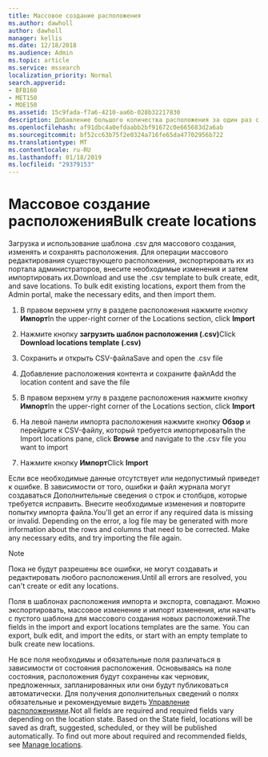 ```yaml
---
title: Массовое создание расположения
ms.author: dawholl
author: dawholl
manager: kellis
ms.date: 12/18/2018
ms.audience: Admin
ms.topic: article
ms.service: mssearch
localization_priority: Normal
search.appverid:
- BFB160
- MET150
- MOE150
ms.assetid: 15c9fada-f7a6-4210-aa6b-028b32217830
description: Добавление большого количества расположения за один раз с помощью импорта средств для администрирования поиска Microsoft портала
ms.openlocfilehash: af91dbc4a0efdaabb2bf91672c0e665683d2a6ab
ms.sourcegitcommit: bf52cc63b75f2e0324a716fe65da47702956b722
ms.translationtype: MT
ms.contentlocale: ru-RU
ms.lasthandoff: 01/18/2019
ms.locfileid: "29379153"
---
```

# <a name="bulk-create-locations"></a><span data-ttu-id="88938-103">Массовое создание расположения</span><span class="sxs-lookup"><span data-stu-id="88938-103">Bulk create locations</span></span>

<span data-ttu-id="88938-p101">Загрузка и использование шаблона .csv для массового создания, изменять и сохранять расположения. Для операции массового редактирования существующего расположения, экспортировать их из портала администраторов, внесите необходимые изменения и затем импортировать их.</span><span class="sxs-lookup"><span data-stu-id="88938-p101">Download and use the .csv template to bulk create, edit, and save locations. To bulk edit existing locations, export them from the Admin portal, make the necessary edits, and then import them.</span></span>
  
1. <span data-ttu-id="88938-106">В правом верхнем углу в разделе расположения нажмите кнопку **Импорт**</span><span class="sxs-lookup"><span data-stu-id="88938-106">In the upper-right corner of the Locations section, click **Import**</span></span>
    
2. <span data-ttu-id="88938-107">Нажмите кнопку **загрузить шаблон расположения (.csv)**</span><span class="sxs-lookup"><span data-stu-id="88938-107">Click **Download locations template (.csv)**</span></span>
    
3. <span data-ttu-id="88938-108">Сохранить и открыть CSV-файла</span><span class="sxs-lookup"><span data-stu-id="88938-108">Save and open the .csv file</span></span>
    
4. <span data-ttu-id="88938-109">Добавление расположения контента и сохраните файл</span><span class="sxs-lookup"><span data-stu-id="88938-109">Add the location content and save the file</span></span>
    
5. <span data-ttu-id="88938-110">В правом верхнем углу в разделе расположения нажмите кнопку **Импорт**</span><span class="sxs-lookup"><span data-stu-id="88938-110">In the upper-right corner of the Locations section, click **Import**</span></span>
    
6. <span data-ttu-id="88938-111">На левой панели импорта расположения нажмите кнопку **Обзор** и перейдите к CSV-файлу, который требуется импортировать</span><span class="sxs-lookup"><span data-stu-id="88938-111">In the Import locations pane, click **Browse** and navigate to the .csv file you want to import</span></span> 
    
7. <span data-ttu-id="88938-112">Нажмите кнопку **Импорт**</span><span class="sxs-lookup"><span data-stu-id="88938-112">Click **Import**</span></span>
    
<span data-ttu-id="88938-p102">Если все необходимые данные отсутствует или недопустимый приведет к ошибке. В зависимости от того, ошибки и файл журнала могут создаваться Дополнительные сведения о строк и столбцов, которые требуется исправить. Внесите необходимые изменения и повторите попытку импорта файла.</span><span class="sxs-lookup"><span data-stu-id="88938-p102">You'll get an error if any required data is missing or invalid. Depending on the error, a log file may be generated with more information about the rows and columns that need to be corrected. Make any necessary edits, and try importing the file again.</span></span>
  
> [!NOTE]
> <span data-ttu-id="88938-116">Пока не будут разрешены все ошибки, не могут создавать и редактировать любого расположения.</span><span class="sxs-lookup"><span data-stu-id="88938-116">Until all errors are resolved, you can't create or edit any locations.</span></span> 
  
<span data-ttu-id="88938-p103">Поля в шаблонах расположения импорта и экспорта, совпадают. Можно экспортировать, массовое изменение и импорт изменения, или начать с пустого шаблона для массового создания новых расположений.</span><span class="sxs-lookup"><span data-stu-id="88938-p103">The fields in the import and export locations templates are the same. You can export, bulk edit, and import the edits, or start with an empty template to bulk create new locations.</span></span>
  
<span data-ttu-id="88938-p104">Не все поля необходимы и обязательные поля различаться в зависимости от состояния расположения. Основываясь на поле состояния, расположения будут сохранены как черновик, предложенных, запланированных или они будут публиковаться автоматически. Для получения дополнительных сведений о полях обязательные и рекомендуемые видеть [Управление расположениями](manage-locations.md).</span><span class="sxs-lookup"><span data-stu-id="88938-p104">Not all fields are required and required fields vary depending on the location state. Based on the State field, locations will be saved as draft, suggested, scheduled, or they will be published automatically. To find out more about required and recommended fields, see [Manage locations](manage-locations.md).</span></span>

  

